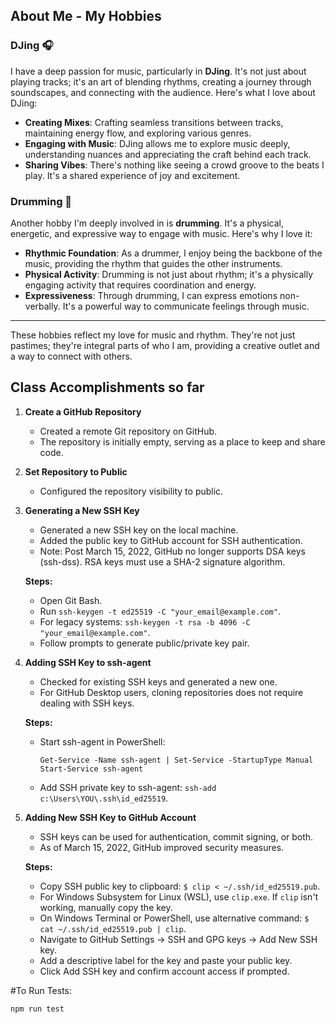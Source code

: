 ## About Me - My Hobbies

### DJing 🎧

I have a deep passion for music, particularly in **DJing**. It's not just about playing tracks; it's an art of blending rhythms, creating a journey through soundscapes, and connecting with the audience. Here's what I love about DJing:

- **Creating Mixes**: Crafting seamless transitions between tracks, maintaining energy flow, and exploring various genres.
- **Engaging with Music**: DJing allows me to explore music deeply, understanding nuances and appreciating the craft behind each track.
- **Sharing Vibes**: There's nothing like seeing a crowd groove to the beats I play. It's a shared experience of joy and excitement.

### Drumming 🥁

Another hobby I'm deeply involved in is **drumming**. It's a physical, energetic, and expressive way to engage with music. Here's why I love it:

- **Rhythmic Foundation**: As a drummer, I enjoy being the backbone of the music, providing the rhythm that guides the other instruments.
- **Physical Activity**: Drumming is not just about rhythm; it's a physically engaging activity that requires coordination and energy.
- **Expressiveness**: Through drumming, I can express emotions non-verbally. It's a powerful way to communicate feelings through music.

---

These hobbies reflect my love for music and rhythm. They're not just pastimes; they're integral parts of who I am, providing a creative outlet and a way to connect with others.


## Class Accomplishments so far

1. **Create a GitHub Repository**
    - Created a remote Git repository on GitHub.
    - The repository is initially empty, serving as a place to keep and share code.

2. **Set Repository to Public**
    - Configured the repository visibility to public.

3. **Generating a New SSH Key**
    - Generated a new SSH key on the local machine.
    - Added the public key to GitHub account for SSH authentication.
    - Note: Post March 15, 2022, GitHub no longer supports DSA keys (ssh-dss). RSA keys must use a SHA-2 signature algorithm.

    **Steps:**
    - Open Git Bash.
    - Run `ssh-keygen -t ed25519 -C "your_email@example.com"`.
    - For legacy systems: `ssh-keygen -t rsa -b 4096 -C "your_email@example.com"`.
    - Follow prompts to generate public/private key pair.

4. **Adding SSH Key to ssh-agent**
    - Checked for existing SSH keys and generated a new one.
    - For GitHub Desktop users, cloning repositories does not require dealing with SSH keys.

    **Steps:**
    - Start ssh-agent in PowerShell: 
        ```
        Get-Service -Name ssh-agent | Set-Service -StartupType Manual
        Start-Service ssh-agent
        ```
    - Add SSH private key to ssh-agent: `ssh-add c:\Users\YOU\.ssh\id_ed25519`.

5. **Adding New SSH Key to GitHub Account**
    - SSH keys can be used for authentication, commit signing, or both.
    - As of March 15, 2022, GitHub improved security measures.

    **Steps:**
    - Copy SSH public key to clipboard: `$ clip < ~/.ssh/id_ed25519.pub`.
    - For Windows Subsystem for Linux (WSL), use `clip.exe`. If `clip` isn't working, manually copy the key.
    - On Windows Terminal or PowerShell, use alternative command: `$ cat ~/.ssh/id_ed25519.pub | clip`.
    - Navigate to GitHub Settings → SSH and GPG keys → Add New SSH key.
    - Add a descriptive label for the key and paste your public key.
    - Click Add SSH key and confirm account access if prompted.

#To Run Tests:

`npm run test`